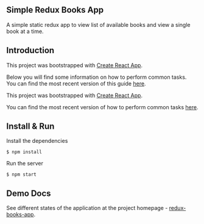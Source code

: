 ## Simple Redux Books App

A simple static redux app to view list of available books and view a single book at a time.

## Introduction

This project was bootstrapped with [Create React App](https://github.com/facebookincubator/create-react-app).

Below you will find some information on how to perform common tasks.<br>
You can find the most recent version of this guide [here](https://github.com/facebookincubator/create-react-app/blob/master/packages/react-scripts/template/README.md).

This project was bootstrapped with [Create React App](https://github.com/facebookincubator/create-react-app).

You can find the most recent version of how to perform common tasks [here](https://github.com/facebookincubator/create-react-app/blob/master/packages/react-scripts/template/README.md).

## Install & Run

Install the dependencies

`$ npm install`

Run the server

`$ npm start`

## Demo Docs

See different states of the application at the project homepage - [redux-books-app](https://sudharkj.github.io/redux-books-app/).